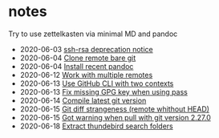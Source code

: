 # notes

Try to use zettelkasten via minimal MD and pandoc

- 2020-06-03 [ssh-rsa deprecation notice](2020-06-03T10_32_03Z.md)
- 2020-06-04 [Clone remote bare git](2020-06-04T13_47_19Z.md)
- 2020-06-04 [Install recent pandoc](2020-06-04T17_03_06Z.md)
- 2020-06-12 [Work with multiple remotes](2020-06-12T11_11_38Z.md)
- 2020-06-13 [Use GitHub CLI with two contexts](2020-06-13T11_27_02Z.md)
- 2020-06-13 [Fix missing GPG key when using pass](2020-06-13T15_56_13Z.md)
- 2020-06-14 [Compile latest git version](2020-06-14T17_57_08Z.md)
- 2020-06-15 [Git diff strangeness (remote whithout HEAD)](2020-06-15T10_31_44Z.md)
- 2020-06-15 [Got warning when pull with git version 2.27.0](2020-06-15T12_38_33Z.md)
- 2020-06-18 [Extract thundebird search folders](2020-06-18T08_51_11Z.md)
